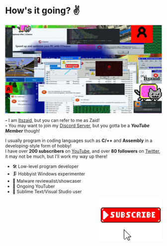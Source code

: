 # How's it going? ✌

<img align="center" alt="Itszaid" width="800" src="https://github.com/Itszaid32/Itszaid32/blob/main/banner.jpg" /><br>

**-** I am [Itszaid](https://www.youtube.com/@Itszaid32), but you can refer to me as Zaid!<br>
**-** You may want to join my [Discord Server](https://discord.gg/9rxEkKs8Fn), but you gotta be a ***YouTube Member*** though!

I usually program in coding languages such as **C/++** and **Assembly** in a developing-style form of hobby!<br>
I have over **200 subscribers** on [YouTube](https://www.youtube.com/@Itszaid32), and over **80 followers** on [Twitter](), it may not be much, but I'll work my way up there!

* 🛠 Low-level program developer<br>
* 🗜 Hobbyist Windows experimenter<br>
* 💾 Malware reviewalist/showcaser<br>
* 📸 Ongoing YouTuber<br>
* 🌋 Sublime Text/Visual Studio user<br>

<img align="right" alt="Itszaid" width="200" src="https://github.com/Itszaid32/Itszaid32/blob/main/itszaid%20subscribe.jpg" />

